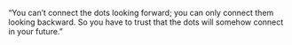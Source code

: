 “You can’t connect the dots looking forward; you can only connect them looking backward. So you have to trust that the dots will somehow connect in your future.”
